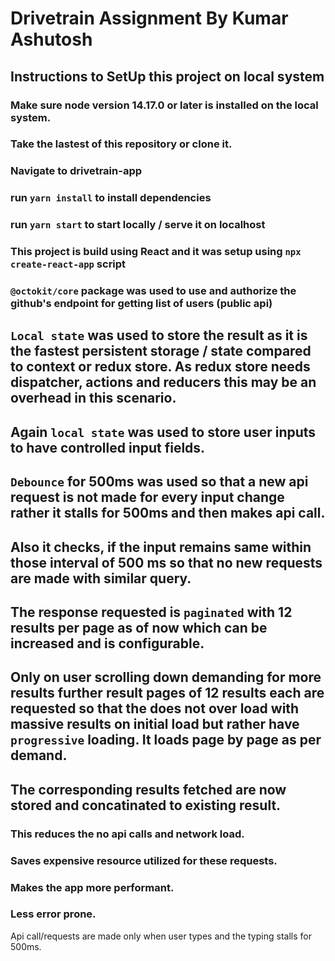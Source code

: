 # Drivetrain Assignment By Kumar Ashutosh

## Instructions to SetUp this project on local system

### Make sure node version 14.17.0 or later is installed on the local system.

### Take the lastest of this repository or clone it.

### Navigate to drivetrain-app

### run `yarn install` to install dependencies

### run `yarn start` to start locally / serve it on localhost

### This project is build using React and it was setup using `npx create-react-app` script

### `@octokit/core` package was used to use and authorize the github's endpoint for getting list of users (public api)

## `Local state` was used to store the result as it is the fastest persistent storage / state compared to context or redux store. As redux store needs dispatcher, actions and reducers this may be an overhead in this scenario.

## Again `local state` was used to store user inputs to have controlled input fields.

## `Debounce` for 500ms was used so that a new api request is not made for every input change rather it stalls for 500ms and then makes api call.

## Also it checks, if the input remains same within those interval of 500 ms so that no new requests are made with similar query.

## The response requested is `paginated` with 12 results per page as of now which can be increased and is configurable.

## Only on user scrolling down demanding for more results further result pages of 12 results each are requested so that the does not over load with massive results on initial load but rather have `progressive` loading. It loads page by page as per demand.

## The corresponding results fetched are now stored and concatinated to existing result.

### This reduces the no api calls and network load.

### Saves expensive resource utilized for these requests.

### Makes the app more performant.

### Less error prone.

Api call/requests are made only when user types and the typing stalls for 500ms.
